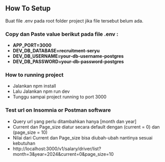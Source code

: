 ## How To Setup
<p>Buat file .env pada root folder project jika file tersebut belum ada.</p>

### Copy dan Paste value berikut pada file .env :
- **APP_PORT=3000**
- **DEV_DB_DATABASE=recruitment-seryu**
- **DEV_DB_USERNAME=your-db-username-postgres**
- **DEV_DB_PASSWORD=your-db-password-postgres**

### How to running project
- Jalankan npm install
- Lalu Jalankan npm run dev
- Tunggu sampai project running to port 3000

### Test url on Insomnia or Postman software
- Query url yang perlu ditambahkan hanya [month dan year]
- Current dan Page_size diatur secara default dengan (current = 0) dan (page_size = 10)
- Nilai dari Current dan Page_size bisa diubah-ubah nantinya sesuai kebutuhan
- http://localhost:3000/v1/salary/driver/list?month=3&year=2024&current=0&page_size=10


